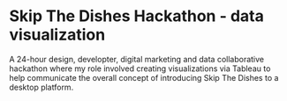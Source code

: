# Skip The Dishes Hackathon - data visualization
A 24-hour design, developter, digital marketing and data collaborative hackathon where my role involved creating visualizations via Tableau to help communicate the overall concept of introducing Skip The Dishes to a desktop platform. 
